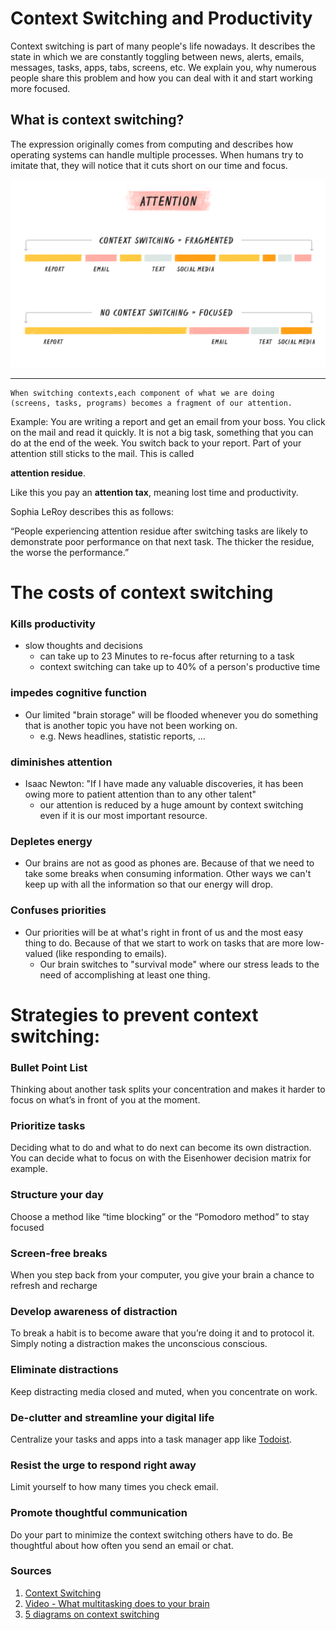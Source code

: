 # Context Switching and Productivity

Context switching is part of many people's life nowadays. It describes
the state in which we are constantly toggling between news, alerts, emails, messages, 
tasks, apps, tabs, screens, etc. We explain you, why numerous people share this problem 
and how you can deal with it and start working more focused. 

## What is context switching? 

The expression originally comes from computing and describes how operating systems
can handle multiple processes. When humans try to imitate that, 
they will notice that it cuts short on our time and focus.

![](stop-context-switching_graphic-1.png)

---
```
When switching contexts,each component of what we are doing
(screens, tasks, programs) becomes a fragment of our attention.
```

Example: You are writing a report and get an email from your boss.
You click on the mail and read it quickly. It is not a big task, something
that you can do at the end of the week. You switch back to your report.
Part of your attention still sticks to the mail. This is called 

**attention residue**.

Like this you pay an **attention tax**, meaning lost time and productivity.

Sophia LeRoy describes this as follows:

“People experiencing attention residue after switching tasks are likely to demonstrate poor performance on that next task. The thicker the residue, the worse the performance.”


# The costs of context switching

### Kills productivity
- slow thoughts and decisions
  - can take up to 23 Minutes to re-focus after returning to a task
  - context switching can take up to 40% of a person's productive time

### impedes cognitive function
- Our limited "brain storage" will be flooded whenever you do something that is another topic you have not been working on.
  - e.g. News headlines, statistic reports, ...
  
### diminishes attention
 - Isaac Newton: "If I have made any valuable discoveries, it has been owing more to patient attention than to any other talent"
   - our attention is reduced by a huge amount by context switching even if it is our most important resource.
### Depletes energy
   - Our brains are not as good as phones are. Because of that we need to take some breaks when consuming information. 
Other ways we can't keep up with all the information so that our energy will drop.

### Confuses priorities
- Our priorities will be at what's right in front of us and the most easy thing to do. Because of that we start to work on tasks that are more low-valued (like responding to emails).
  - Our brain switches to "survival mode" where our stress leads to the need of accomplishing at least one thing.

# Strategies to prevent context switching:

### Bullet Point List
Thinking about another task splits your concentration and makes it harder to focus on what’s in front of you at the moment.

### Prioritize tasks
Deciding what to do and what to do next can become its own distraction.
You can decide what to focus on with the Eisenhower decision matrix for example.

### Structure your day
Choose a method like “time blocking” or the “Pomodoro method” to stay focused

### Screen-free breaks
When you step back from your computer, you give your brain a chance to refresh and recharge

### Develop awareness of distraction
To break a habit is to become aware that you’re doing it and to protocol it. Simply noting a distraction makes the unconscious conscious.

### Eliminate distractions
Keep distracting media closed and muted, when you concentrate on work.

### De-clutter and streamline your digital life
Centralize your tasks and apps into a task manager app like [Todoist](https://todoist.com/).

### Resist the urge to respond right away
Limit yourself to how many times you check email.

### Promote thoughtful communication
Do your part to minimize the context switching others have to do. Be thoughtful about how often you send an email or chat.

### Sources
1. [Context Switching](https://blog.doist.com/context-switching/)
2. [Video - What multitasking does to your brain](https://www.youtube.com/watch?v=tMiyzuO1qMs)
3. [5 diagrams on context switching](https://www.atlassian.com/blog/productivity/context-switching)